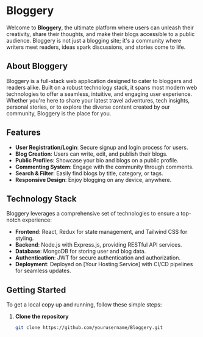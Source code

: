 # Bloggery

Welcome to **Bloggery**, the ultimate platform where users can unleash their creativity, share their thoughts, and make their blogs accessible to a public audience. Bloggery is not just a blogging site; it's a community where writers meet readers, ideas spark discussions, and stories come to life.

## About Bloggery

Bloggery is a full-stack web application designed to cater to bloggers and readers alike. Built on a robust technology stack, it spans most modern web technologies to offer a seamless, intuitive, and engaging user experience. Whether you're here to share your latest travel adventures, tech insights, personal stories, or to explore the diverse content created by our community, Bloggery is the place for you.

## Features

- **User Registration/Login**: Secure signup and login process for users.
- **Blog Creation**: Users can write, edit, and publish their blogs.
- **Public Profiles**: Showcase your bio and blogs on a public profile.
- **Commenting System**: Engage with the community through comments.
- **Search & Filter**: Easily find blogs by title, category, or tags.
- **Responsive Design**: Enjoy blogging on any device, anywhere.

## Technology Stack

Bloggery leverages a comprehensive set of technologies to ensure a top-notch experience:

- **Frontend**: React, Redux for state management, and Tailwind CSS for styling.
- **Backend**: Node.js with Express.js, providing RESTful API services.
- **Database**: MongoDB for storing user and blog data.
- **Authentication**: JWT for secure authentication and authorization.
- **Deployment**: Deployed on [Your Hosting Service] with CI/CD pipelines for seamless updates.

## Getting Started

To get a local copy up and running, follow these simple steps:

1. **Clone the repository**
   ```sh
   git clone https://github.com/yourusername/Bloggery.git
